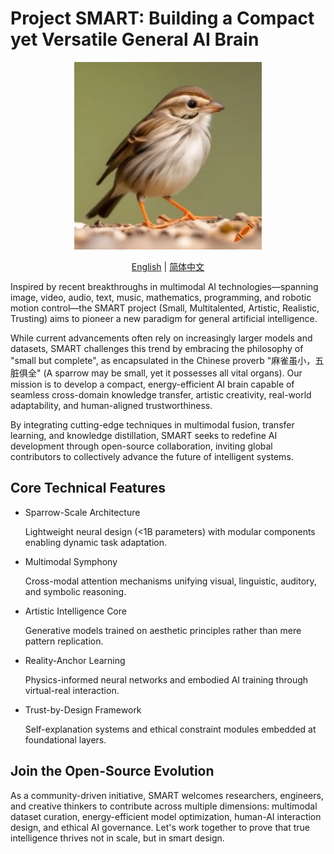 # Project SMART: Building a Compact yet Versatile General AI Brain

<div align="center">

<img src="../images/sparrow.png" width="300">

[English](README.md) | [简体中文](README_CN.md)

</div>

Inspired by recent breakthroughs in multimodal AI technologies—spanning image, video, audio, text, music,
mathematics, programming, and robotic motion control—the SMART project (Small, Multitalented, Artistic,
Realistic, Trusting) aims to pioneer a new paradigm for general artificial intelligence.

While current advancements often rely on increasingly larger models and datasets, SMART challenges this trend
by embracing the philosophy of "small but complete", as encapsulated in the Chinese proverb "麻雀虽小，五脏俱全"
(A sparrow may be small, yet it possesses all vital organs). Our mission is to develop a compact, energy-efficient
AI brain capable of seamless cross-domain knowledge transfer, artistic creativity, real-world adaptability,
and human-aligned trustworthiness. 

By integrating cutting-edge techniques in multimodal fusion, transfer learning,
and knowledge distillation, SMART seeks to redefine AI development through open-source collaboration, inviting
global contributors to collectively advance the future of intelligent systems.

## Core Technical Features

- Sparrow-Scale Architecture
    
    Lightweight neural design (<1B parameters) with modular components enabling dynamic task adaptation.

- Multimodal Symphony

  Cross-modal attention mechanisms unifying visual, linguistic, auditory, and symbolic reasoning.

- Artistic Intelligence Core

  Generative models trained on aesthetic principles rather than mere pattern replication.

- Reality-Anchor Learning

  Physics-informed neural networks and embodied AI training through virtual-real interaction.

- Trust-by-Design Framework

  Self-explanation systems and ethical constraint modules embedded at foundational layers.


## Join the Open-Source Evolution

As a community-driven initiative, SMART welcomes researchers, engineers, and creative thinkers to contribute across multiple dimensions: multimodal dataset curation, energy-efficient model optimization, human-AI interaction design, and ethical AI governance. Let's work together to prove that true intelligence thrives not in scale, but in smart design.
